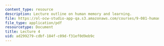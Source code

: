 ```yaml
---
content_type: resource
description: Lecture outline on human memory and learning.
file: https://ol-ocw-studio-app-qa.s3.amazonaws.com/courses/9-081-human-memory-and-learning-fall-2002/ad299279cdbf184fc09df31ef0d9eb9c_lecnote4.pdf
file_type: application/pdf
resourcetype: Document
title: Lecture 4
uid: ad299279-cdbf-184f-c09d-f31ef0d9eb9c
---
```

